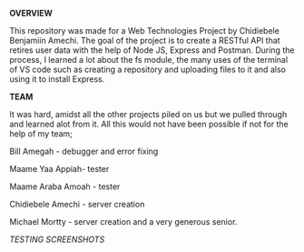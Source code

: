 **OVERVIEW**

This repository was made for a Web Technologies Project by Chidiebele Benjamiin Amechi. The goal of the project is to create a RESTful API that retires user data with the help of Node JS, Express and Postman. During the process, I learned a lot about the fs module, the many uses of the terminal of VS code such as creating a repository and uploading files to it and also using it to install Express. 


**TEAM**

It was hard, amidst all the other projects piled on us but we pulled through and learned alot from it.
All this would not have been possible if not for the help of my team;

Bill Amegah - debugger and error fixing 

Maame Yaa Appiah- tester

Maame Araba Amoah - tester

Chidiebele Amechi - server creation

Michael Mortty -  server creation
and a very generous senior.


*TESTING SCREENSHOTS*
